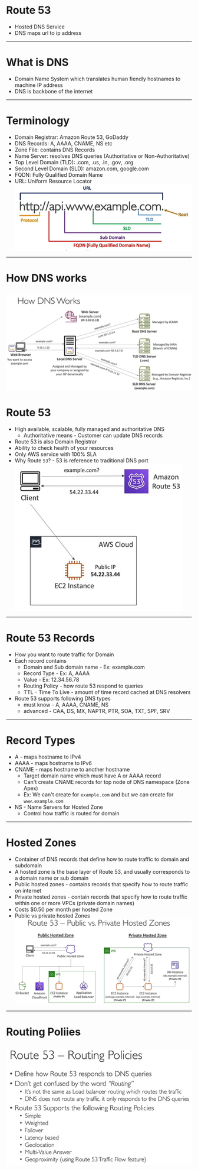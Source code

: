 # Route 53
* Hosted DNS Service
* DNS maps url to ip address
------
# What is DNS
* Domain Name System which translates human fiendly hostnames to machine IP address
* DNS is backbone of the internet
------
# Terminology
* Domain Registrar: Amazon Route 53, GoDaddy
* DNS Records: A, AAAA, CNAME, NS etc
* Zone File: contains DNS Records
* Name Server: resolves DNS queries (Authoritative or Non-Authoritative)
* Top Level Domain (TLD): .com, .us, .in, .gov, .org
* Second Level Domain (SLD): amazon.com, google.com
* FQDN: Fully Qualified Domain Name
* URL: Uniform Resource Locator\
![picture](imgs/001-terminology.jpg)
------
# How DNS works
![picture](imgs/001-how-dns-works.jpg)
------
# Route 53
* High available, scalable, fully managed and authoritative DNS
	* Authoritative means - Customer can update DNS records
* Route 53 is also Domain Registrar
* Ability to check health of your resources
* Only AWS service with 100% SLA
* Why Route `53`? - 53 is reference to traditional DNS port\
![picture](imgs/001-route-53-overview.jpg)
------
# Route 53 Records
* How you want to route traffic for Domain
* Each record contains
	* Domain and Sub domain name - Ex: example.com
	* Record Type - Ex: A, AAAA
	* Value - Ex: 12.34.56.78
	* Routing Policy - how route 53 respond to queries
	* TTL - Time To Live - amount of time record cached at DNS resolvers
* Route 53 supports following DNS types
	* must know - A, AAAA, CNAME, NS
	* advanced - CAA, DS, MX, NAPTR, PTR, SOA, TXT, SPF, SRV
-----
# Record Types
* A - maps hostname to IPv4
* AAAA - maps hostname to IPv6
* CNAME - maps hostname to another hostname
	* Target domain name which must have A or AAAA record
	* Can't create CNAME records for top node of DNS namespace (Zone Apex)
	* Ex: We can't create for `example.com` and but we can create for `www.example.com`
* NS - Name Servers for Hosted Zone
	* Control how traffic is routed for domain
------
# Hosted Zones
* Container of DNS records that define how to route traffic to domain and subdomain
* A hosted zone is the base layer of Route 53, and usually corresponds to a domain name or sub domain
* Public hosted zones - contains records that specify how to route traffic on internet
* Private hosted zones - contain records that specify how to route traffic within one or more VPCs (private domain names)
* Costs $0.50 per month per hosted Zone
* Public vs private hosted Zones\
![picture](imgs/001-public-vs-private-hosted-zones.jpg)
------
# Routing Poliies
![picture](imgs/01-routing-policies.jpg)
------
